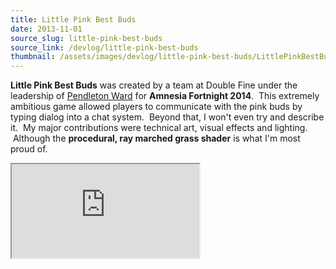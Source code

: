 ```yaml
---
title: Little Pink Best Buds
date: 2013-11-01
source_slug: little-pink-best-buds
source_link: /devlog/little-pink-best-buds
thumbnail: /assets/images/devlog/little-pink-best-buds/LittlePinkBestBuds.jpg
---
```


**Little Pink Best Buds** was created by a team at Double Fine under the leadership of [Pendleton Ward](http://buenothebear.com/) for **Amnesia Fortnight 2014**.  This extremely ambitious game allowed players to communicate with the pink buds by typing dialog into a chat system.  Beyond that, I won't even try and describe it.  My major contributions were technical art, visual effects and lighting.  Although the **procedural, ray marched grass shader** is what I'm most proud of.

<div class="experience-video">
  <iframe
    src="https://player.vimeo.com/video/90605770?wmode=opaque&api=1"
    title="Little Pink Best Buds: Busted AI Chillout"
    allow="autoplay; fullscreen; picture-in-picture"
    allowfullscreen
    loading="lazy"
  ></iframe>
</div>

